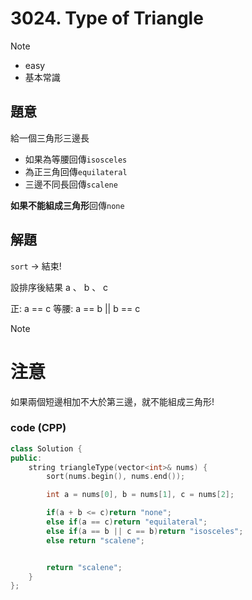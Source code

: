 # 3024. Type of Triangle


>[!note]
>- easy
>- 基本常識


## 題意

給一個三角形三邊長

- 如果為等腰回傳`isosceles`
- 為正三角回傳`equilateral`
- 三邊不同長回傳`scalene`

**如果不能組成三角形**回傳`none`

## 解題

`sort` -> 結束!

設排序後結果 a 、 b 、 c

正: a == c
等腰: a == b || b == c

>[!note]
> # 注意
> 如果兩個短邊相加不大於第三邊，就不能組成三角形!


### code (CPP)

```cpp
class Solution {
public:
    string triangleType(vector<int>& nums) {
        sort(nums.begin(), nums.end());

        int a = nums[0], b = nums[1], c = nums[2];

        if(a + b <= c)return "none";
        else if(a == c)return "equilateral";
        else if(a == b || c == b)return "isosceles";
        else return "scalene";


        return "scalene";
    }
};
```

